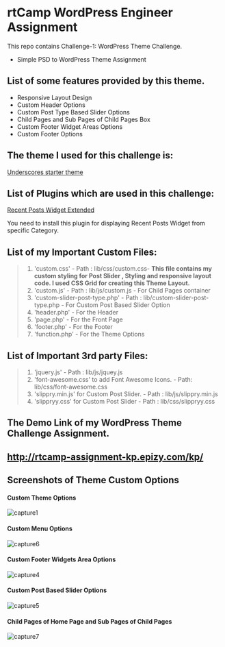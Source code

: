 # rtCamp WordPress Engineer Assignment
  This repo contains Challenge-1: WordPress Theme Challenge.
* Simple PSD to WordPress Theme Assignment
## List of some features provided by this theme.
* Responsive Layout Design
* Custom Header Options
* Custom Post Type Based Slider Options
* Child Pages and Sub Pages of Child Pages Box 
* Custom Footer Widget Areas Options
* Custom Footer Options
## The theme I used for this challenge is:
 [Underscores starter theme](https://underscores.me/)
## List of Plugins which are used in this challenge:
 [Recent Posts Widget Extended](https://wordpress.org/plugins/recent-posts-widget-extended/)
 
 You need to install this plugin for displaying Recent Posts Widget from specific Category.
## List of my Important Custom Files:
>1. 'custom.css' - Path : lib/css/custom.css-
     **This file contains my custom styling for Post Slider , Styling and responsive layout code. I used CSS Grid for creating this Theme Layout.**
>2. 'custom.js' - Path : lib/js/custom.js - For Child Pages container
>3. 'custom-slider-post-type.php' - Path : lib/custom-slider-post-type.php - For Custom Post Based Slider Option 
>4. 'header.php' - For the Header
>5. 'page.php' - For the Front Page
>6. 'footer.php' - For the Footer
>7. 'function.php' -  For the Theme Options
## List of Important 3rd party Files:
>1. 'jquery.js' - Path : lib/js/jquey.js
>2. 'font-awesome.css' to add Font Awesome Icons. - Path: lib/css/font-awesome.css
>3. 'slippry.min.js' for Custom Post Slider. - Path : lib/js/slippry.min.js
>4. 'slippryy.css' for Custom Post Slider - Path : lib/css/slippryy.css
##  The Demo Link of my WordPress Theme Challenge Assignment.

##  http://rtcamp-assignment-kp.epizy.com/kp/
  
## Screenshots of Theme Custom Options
#### Custom Theme Options
![capture1](https://user-images.githubusercontent.com/42610373/44520754-79c23c80-a6ee-11e8-87be-b3da9504225b.JPG)
#### Custom Menu Options
![capture6](https://user-images.githubusercontent.com/42610373/44520430-682c6500-a6ed-11e8-95fa-c3eb0f96a6a7.JPG)
#### Custom Footer Widgets Area Options
![capture4](https://user-images.githubusercontent.com/42610373/44520128-ac6b3580-a6ec-11e8-8ad0-289833435814.JPG)
#### Custom Post Based Slider Options
![capture5](https://user-images.githubusercontent.com/42610373/44520600-edb01500-a6ed-11e8-98c2-1de7d070bd50.JPG)
#### Child Pages of Home Page and Sub Pages of Child Pages
![capture7](https://user-images.githubusercontent.com/42610373/44520477-91e58c00-a6ed-11e8-926d-d4b71e285a7f.JPG)
